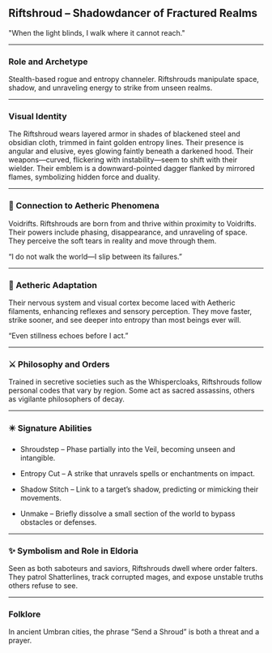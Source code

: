 ## Riftshroud – Shadowdancer of Fractured Realms

"When the light blinds, I walk where it cannot reach."

---

### Role and Archetype

Stealth-based rogue and entropy channeler. Riftshrouds manipulate space, shadow, and unraveling energy to strike from unseen realms.

---

### Visual Identity

The Riftshroud wears layered armor in shades of blackened steel and obsidian cloth, trimmed in faint golden entropy lines. Their presence is angular and elusive, eyes glowing faintly beneath a darkened hood. Their weapons—curved, flickering with instability—seem to shift with their wielder. Their emblem is a downward-pointed dagger flanked by mirrored flames, symbolizing hidden force and duality.

---

### 💠 Connection to Aetheric Phenomena

Voidrifts. Riftshrouds are born from and thrive within proximity to Voidrifts. Their powers include phasing, disappearance, and unraveling of space. They perceive the soft tears in reality and move through them.

“I do not walk the world—I slip between its failures.”

---

### 🦴 Aetheric Adaptation

Their nervous system and visual cortex become laced with Aetheric filaments, enhancing reflexes and sensory perception. They move faster, strike sooner, and see deeper into entropy than most beings ever will.

“Even stillness echoes before I act.”

---

### ⚔️ Philosophy and Orders

Trained in secretive societies such as the Whispercloaks, Riftshrouds follow personal codes that vary by region. Some act as sacred assassins, others as vigilante philosophers of decay.

---

### ✴️ Signature Abilities

- Shroudstep – Phase partially into the Veil, becoming unseen and intangible.  
      
    
- Entropy Cut – A strike that unravels spells or enchantments on impact.  
      
    
- Shadow Stitch – Link to a target’s shadow, predicting or mimicking their movements.  
      
    
- Unmake – Briefly dissolve a small section of the world to bypass obstacles or defenses.  
      
    

---

### ✨ Symbolism and Role in Eldoria

Seen as both saboteurs and saviors, Riftshrouds dwell where order falters. They patrol Shatterlines, track corrupted mages, and expose unstable truths others refuse to see.

---

### Folklore

In ancient Umbran cities, the phrase “Send a Shroud” is both a threat and a prayer.